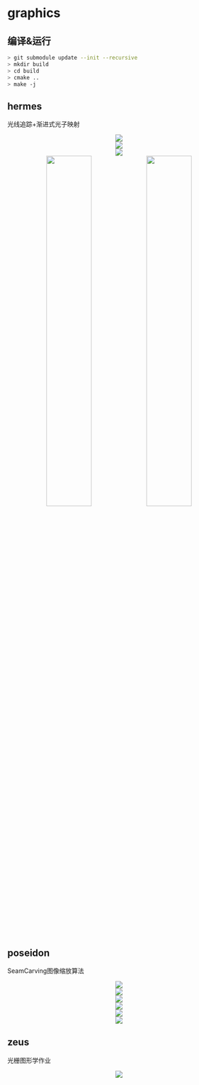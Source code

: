 # graphics

## 编译&运行

```sh
> git submodule update --init --recursive
> mkdir build
> cd build
> cmake ..
> make -j
```

## hermes

光线追踪+渐进式光子映射

<div align="center"><img src="images/raytracing/box2.png" /></div>

<div align="center"><img src="images/raytracing/bezier1.png" /></div>

<div align="center"><img src="images/raytracing/uv.png" /></div>

<div align="center"><img width="45%" src="images/raytracing/1.png" /><img width="45%" src="images/raytracing/2.png" /></div>

## poseidon

SeamCarving图像缩放算法

<div align="center"><img src="images/seam_carving/origin.png" /></div>

<div align="center"><img src="images/seam_carving/Roberts-seams.png" /></div>

<div align="center"><img src="images/seam_carving/Roberts.png" /></div>

<div align="center"><img src="images/seam_carving/1(colored).png" /></div>

<div align="center"><img src="images/seam_carving/1(seams).png" /></div>

<div align="center"><img src="images/seam_carving/1(removed).png" /></div>

## zeus

光栅图形学作业

<div align="center"><img src="images/zeus/rst.png" /></div>

